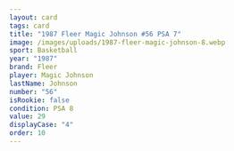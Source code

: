 ```yaml
---
layout: card
tags: card
title: "1987 Fleer Magic Johnson #56 PSA 7"
image: /images/uploads/1987-fleer-magic-johnson-8.webp
sport: Basketball
year: "1987"
brand: Fleer
player: Magic Johnson
lastName: Johnson
number: "56"
isRookie: false
condition: PSA 8
value: 29
displayCase: "4"
order: 10
---
```

